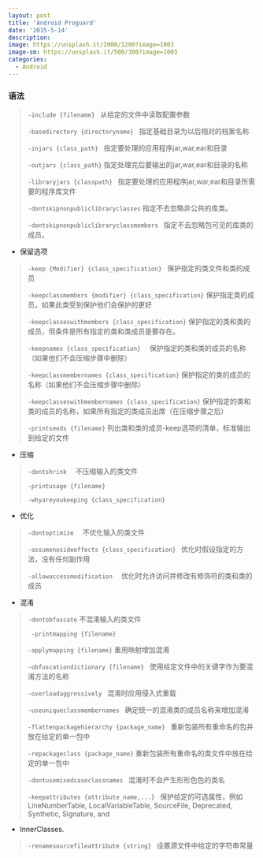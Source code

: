 ```yaml
---
layout: post
title: 'Android Proguard'
date: '2015-5-14'
description:
image: https://unsplash.it/2000/1200?image=1003
image-sm: https://unsplash.it/500/300?image=1003
categories:
  - Android
---
```


### 语法
> `-include {filename} `   从给定的文件中读取配置参数
>
> `-basedirectory {directoryname} `   指定基础目录为以后相对的档案名称
>
> `-injars {class_path} `   指定要处理的应用程序jar,war,ear和目录
>
> `-outjars {class_path}`    指定处理完后要输出的jar,war,ear和目录的名称
>
> `-libraryjars {classpath} `   指定要处理的应用程序jar,war,ear和目录所需要的程序库文件
>
> `-dontskipnonpubliclibraryclasses`    指定不去忽略非公共的库类。
>
> `-dontskipnonpubliclibraryclassmembers `   指定不去忽略包可见的库类的成员。

* 保留选项

> `-keep {Modifier} {class_specification} `   保护指定的类文件和类的成员
>
> `-keepclassmembers {modifier} {class_specification}`    保护指定类的成员，如果此类受到保护他们会保护的更好
>
> `-keepclasseswithmembers {class_specification}`    保护指定的类和类的成员，但条件是所有指定的类和类成员是要存在。
>
> `-keepnames {class_specification}  `  保护指定的类和类的成员的名称（如果他们不会压缩步骤中删除）
>
> `-keepclassmembernames {class_specification}`    保护指定的类的成员的名称（如果他们不会压缩步骤中删除）
>
> `-keepclasseswithmembernames {class_specification}`    保护指定的类和类的成员的名称，如果所有指定的类成员出席（在压缩步骤之后）
>
> `-printseeds {filename}`   列出类和类的成员-keep选项的清单，标准输出到给定的文件

* 压缩

> `-dontshrink  `  不压缩输入的类文件
>
> `-printusage {filename}`
>
> `-whyareyoukeeping {class_specification}`

* 优化

> `-dontoptimize  `  不优化输入的类文件
>
> `-assumenosideeffects {class_specification} `   优化时假设指定的方法，没有任何副作用
>
> `-allowaccessmodification  ` 优化时允许访问并修改有修饰符的类和类的成员

* 混淆

> `-dontobfuscate`    不混淆输入的类文件
>
>` -printmapping {filename}`
>
> `-applymapping {filename}`    重用映射增加混淆
>
> `-obfuscationdictionary {filename} `   使用给定文件中的关键字作为要混淆方法的名称
>
> `-overloadaggressively `   混淆时应用侵入式重载
>
> `-useuniqueclassmembernames `   确定统一的混淆类的成员名称来增加混淆
>
> `-flattenpackagehierarchy {package_name} `   重新包装所有重命名的包并放在给定的单一包中
>
>`-repackageclass {package_name}`   重新包装所有重命名的类文件中放在给定的单一包中
>
> `-dontusemixedcaseclassnames `   混淆时不会产生形形色色的类名
>
> `-keepattributes {attribute_name,...} `   保护给定的可选属性，例如LineNumberTable, LocalVariableTable, SourceFile, Deprecated, Synthetic, Signature, and

* InnerClasses.

> `-renamesourcefileattribute {string} `   设置源文件中给定的字符串常量
